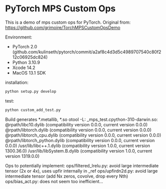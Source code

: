 # PyTorch MPS Custom Ops

This is a demo of mps custom ops for PyTorch.
Original from: https://github.com/grimoire/TorchMPSCustomOpsDemo

Environment:
- PyTorch 2.0 (github.com/kulinseth/pytorch/commit/a2af8c4d3d5c4989707540c80f212c06925dc824)
- Python 3.10.9
- Xcode 14.2
- MacOS 13.1 SDK

installation:

```bash
python setup.py develop
```

test:

```bash
python custom_add_test.py
```

Build generates *.metallib, *.so
otool -L:
_mps_test.cpython-310-darwin.so:
        @rpath/libc10.dylib (compatibility version 0.0.0, current version 0.0.0)
        @rpath/libtorch.dylib (compatibility version 0.0.0, current version 0.0.0)
        @rpath/libtorch_cpu.dylib (compatibility version 0.0.0, current version 0.0.0)
        @rpath/libtorch_python.dylib (compatibility version 0.0.0, current version 0.0.0)
        /usr/lib/libc++.1.dylib (compatibility version 1.0.0, current version 1300.36.0)
        /usr/lib/libSystem.B.dylib (compatibility version 1.0.0, current version 1319.0.0)

Ops to potentially implement:
ops/filtered_lrelu.py: avoid large intermediate tensor (2x or 4x), uses upfir internally in _ref
ops/upfirdn2d.py:      avoid large intermediate tensor (add Nx zeros, covolve, drop every Nth)
ops/bias_act.py:       does not seem too inefficient...
